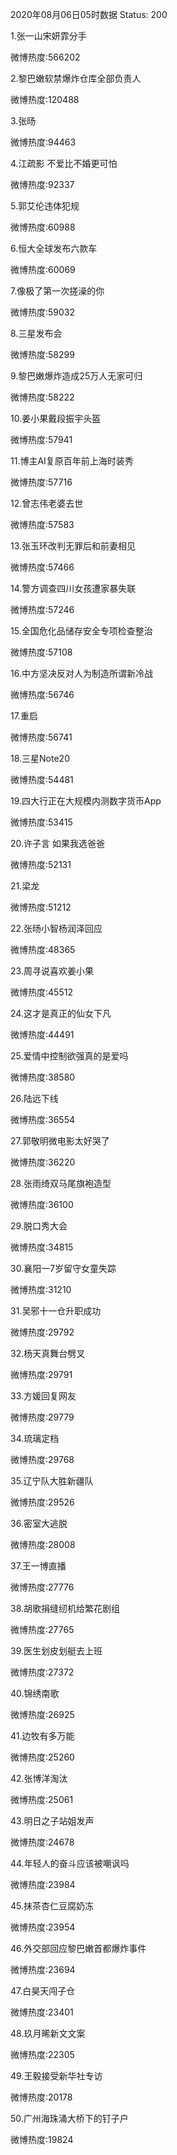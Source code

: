 2020年08月06日05时数据
Status: 200

1.张一山宋妍霏分手

微博热度:566202

2.黎巴嫩软禁爆炸仓库全部负责人

微博热度:120488

3.张旸

微博热度:94463

4.江疏影 不爱比不婚更可怕

微博热度:92337

5.郭艾伦违体犯规

微博热度:60988

6.恒大全球发布六款车

微博热度:60069

7.像极了第一次搓澡的你

微博热度:59032

8.三星发布会

微博热度:58299

9.黎巴嫩爆炸造成25万人无家可归

微博热度:58222

10.姜小果戴段振宇头盔

微博热度:57941

11.博主AI复原百年前上海时装秀

微博热度:57716

12.曾志伟老婆去世

微博热度:57583

13.张玉环改判无罪后和前妻相见

微博热度:57466

14.警方调查四川女孩遭家暴失联

微博热度:57246

15.全国危化品储存安全专项检查整治

微博热度:57108

16.中方坚决反对人为制造所谓新冷战

微博热度:56746

17.重启

微博热度:56741

18.三星Note20

微博热度:54481

19.四大行正在大规模内测数字货币App

微博热度:53415

20.许子言 如果我选爸爸

微博热度:52131

21.梁龙

微博热度:51212

22.张旸小智杨润泽回应

微博热度:48365

23.周寻说喜欢姜小果

微博热度:45512

24.这才是真正的仙女下凡

微博热度:44491

25.爱情中控制欲强真的是爱吗

微博热度:38580

26.陆远下线

微博热度:36554

27.郭敬明微电影太好哭了

微博热度:36220

28.张雨绮双马尾旗袍造型

微博热度:36100

29.脱口秀大会

微博热度:34815

30.襄阳一7岁留守女童失踪

微博热度:31210

31.吴邪十一仓升职成功

微博热度:29792

32.杨天真舞台劈叉

微博热度:29791

33.方媛回复网友

微博热度:29779

34.琉璃定档

微博热度:29768

35.辽宁队大胜新疆队

微博热度:29526

36.密室大逃脱

微博热度:28008

37.王一博直播

微博热度:27776

38.胡歌捐缝纫机给繁花剧组

微博热度:27765

39.医生划皮划艇去上班

微博热度:27372

40.锦绣南歌

微博热度:26925

41.边牧有多万能

微博热度:25260

42.张博洋淘汰

微博热度:25061

43.明日之子站姐发声

微博热度:24678

44.年轻人的奋斗应该被嘲讽吗

微博热度:23984

45.抹茶杏仁豆腐奶冻

微博热度:23954

46.外交部回应黎巴嫩首都爆炸事件

微博热度:23694

47.白昊天闯子仓

微博热度:23401

48.玖月晞新文文案

微博热度:22305

49.王毅接受新华社专访

微博热度:20178

50.广州海珠涌大桥下的钉子户

微博热度:19824

